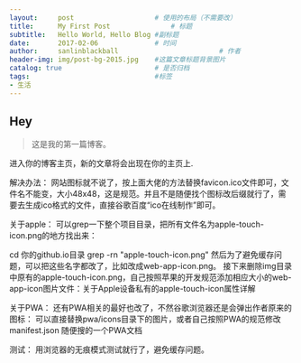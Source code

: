 ```yaml
---
layout:     post   				    # 使用的布局（不需要改）
title:      My First Post 				# 标题
subtitle:   Hello World, Hello Blog #副标题
date:       2017-02-06 				# 时间
author:     sanlinblackball 						# 作者
header-img: img/post-bg-2015.jpg 	#这篇文章标题背景图片
catalog: true 						# 是否归档
tags:								#标签
- 生活
---
```


## Hey
>这是我的第一篇博客。

进入你的博客主页，新的文章将会出现在你的主页上.


解决办法：
网站图标就不说了，按上面大佬的方法替换favicon.ico文件即可，文件名不能变，大小48x48，这是规范。并且不是随便找个图标改后缀就行了，需要去生成ico格式的文件，直接谷歌百度“ico在线制作”即可。

关于apple：
可以grep一下整个项目目录，把所有文件名为apple-touch-icon.png的地方找出来：

cd 你的github.io目录
grep -rn "apple-touch-icon.png"
然后为了避免缓存问题，可以把这些名字都改了，比如改成web-app-icon.png。
接下来删除img目录中原有的apple-touch-icon.png，自己按照苹果的开发规范添加相应大小的web-app-icon图片文件：关于Apple设备私有的apple-touch-icon属性详解

关于PWA：
还有PWA相关的最好也改了，不然谷歌浏览器还是会弹出作者原来的图标：
可以直接替换pwa/icons目录下的图片，或者自己按照PWA的规范修改manifest.json
随便搜的一个PWA文档

测试：
用浏览器的无痕模式测试就行了，避免缓存问题。